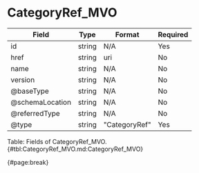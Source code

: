 <!--
    ATTENTION: This file was generated via gradle!
               Do NOT manually edit this file! Any such changes will be overwritten!
-->

# CategoryRef_MVO

| Field | Type | Format | Required |
| ------- | ------- | ------- | --- |
| id | string | N/A | Yes |
| href | string | uri | No |
| name | string | N/A | No |
| version | string | N/A | No |
| @baseType | string | N/A | No |
| @schemaLocation | string | N/A | No |
| @referredType | string | N/A | No |
| @type | string | "CategoryRef" | Yes |

Table: Fields of CategoryRef_MVO. {#tbl:CategoryRef_MVO.md:CategoryRef_MVO}

{#page:break}
